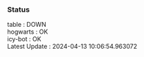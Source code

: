 ### Status


table : DOWN  
hogwarts : OK  
icy-bot : OK  
Latest Update : 2024-04-13 10:06:54.963072

